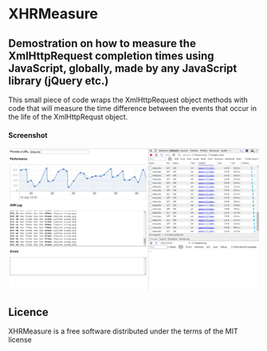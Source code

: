 # XHRMeasure  

## Demostration on how to measure the XmlHttpRequest completion times using JavaScript, globally, made by any JavaScript library (jQuery etc.)

This small piece of code wraps the XmlHttpRequest object methods with code that will measure the time difference between the events that occur in the life of the XmlHttpRequst object.


#### Screenshot
![Alt text](/doc/XHRM.jpg "Main")

## Licence

XHRMeasure is a free software distributed under the terms of the MIT license
